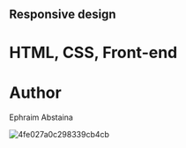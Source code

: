 ## Responsive design
# HTML, CSS, Front-end

# Author
  Ephraim Abstaina

![4fe027a0c298339cb4cb](https://github.com/Abstaina44/alx-frontend/assets/48015890/443a4613-cf81-43e5-ba66-0b4c2a965398)
